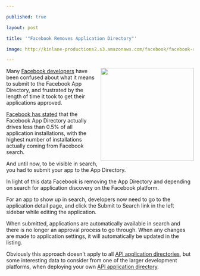---
published: true
layout: post
title: '"Facebook Removes Application Directory"'
image: http://kinlane-productions2.s3.amazonaws.com/facebook/facebook-removes-app-directory.jpg
---

<img class="c1" src="https://kinlane-productions2.s3.amazonaws.com/facebook/facebook-removes-app-directory.jpg" alt="" width="250" align="right" />Many <a title="Facebook Developers" href="https://developers.facebook.com/">Facebook developers</a> have been confused about what it means to submit to the Facebook App Directory, and frustrated by the length of time it took to get their applications approved.
<p><a title="Facebook has stated" href="https://developers.facebook.com/blog/post/523/">Facebook has stated</a> that the Facebook App Directory actually drives less than 0.5% of all application installations, with the highest number of installations actually coming from Facebook search.
<p>And until now, to be visible in search, you had to submit your app to the App Directory.
<p>In light of this data Facebook is removing the App Directory and depending on search for application discovery on the Facebook platform.
<p>For an app to show up in search, developers now need to go to the application detail page, and click the Submit to Search link in the left sidebar while editing the application.
<p>When submitted, applications are automatically available in search and there is no longer an approval process to go through. When any changes are made to application settings, it will automatically be updated in the listing.
<p>Obviously this approach doesn't apply to all <a title="application directories" href="http://www.apievangelist.com/ecosystem-building-blocks-detail.php?Building_Block_ID=180">API application directories</a>, but some interesting data to consider from one of the larger development platforms, when deploying your own <a title="API application directory" href="http://blog.apievangelist.com/2011/06/08/a-white-label-api-appstore-platform/">API application directory</a>.


